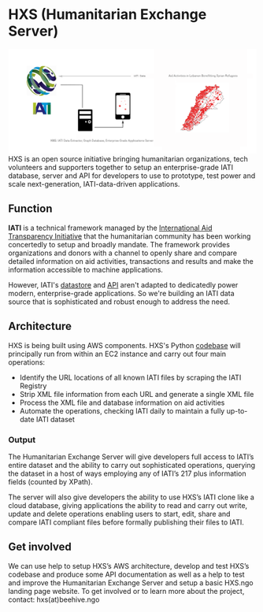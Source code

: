 # HXS (Humanitarian Exchange Server)
![HXS Diagram](https://github.com/HXS-API/Server/blob/master/hxs_server.png)
HXS is an open source initiative bringing humanitarian organizations, tech volunteers and supporters together to setup an enterprise-grade IATI database, server and API for developers to use to prototype, test power and scale next-generation, IATI-data-driven applications.

## Function

**IATI** is a technical framework managed by the [International Aid Transparency Initiative](http://iatistandard.org) that the humanitarian community has been working concertedly to setup and broadly mandate. The framework provides organizations and donors with a channel to openly share and compare detailed information on aid activities, transactions and results and make the information accessible to machine applications.

However, IATI's [datastore](http://datastore.iatistandard.org/docs/) and [API](https://iatiregistry.org/registry-api) aren't adapted to dedicatedly power modern, enterprise-grade applications. So we're building an IATI data source that is sophisticated and robust enough to address the need.

## Architecture

HXS is being built using AWS components. HXS's Python [codebase]() will principally run from within an EC2 instance and carry out four main operations:

* Identify the URL locations of all known IATI files by scraping the IATI Registry
* Strip XML file information from each URL and generate a single XML file
* Process the XML file and database information on aid activities
* Automate the operations, checking IATI daily to maintain a fully up-to-date IATI dataset

### Output

The Humanitarian Exchange Server will give developers full access to IATI’s entire dataset and the ability to carry out sophisticated operations, querying the dataset in a host of ways employing any of IATI’s 217 plus information fields (counted by XPath).

The server will also give developers the ability to use HXS’s IATI clone like a cloud database, giving applications the ability to read and carry out write, update and delete operations enabling users to start, edit, share and compare IATI compliant files before formally publishing their files to IATI.

## Get involved

We can use help to setup HXS’s AWS architecture, develop and test HXS’s codebase and produce some API documentation as well as a help to test and improve the Humanitarian Exchange Server and setup a basic HXS.ngo landing page website. To get involved or to learn more about the project, contact: hxs(at)beehive.ngo
